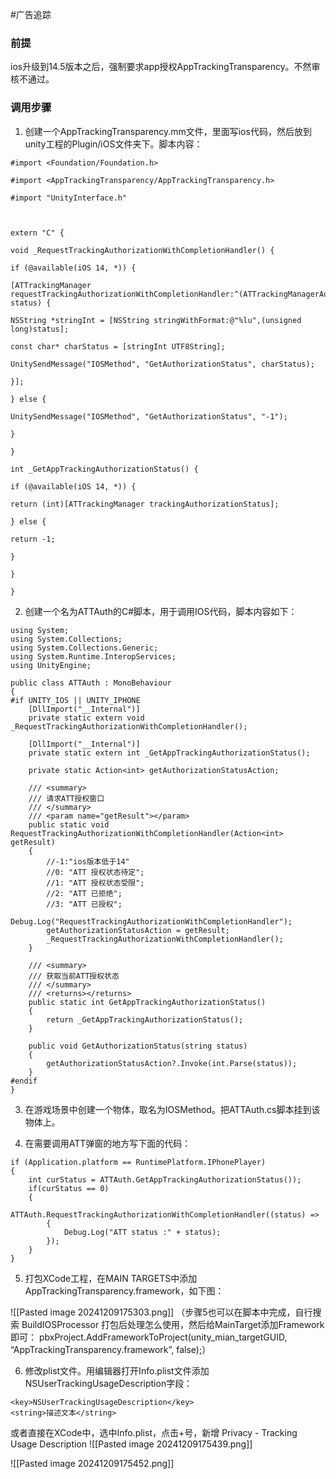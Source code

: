 
#广告追踪

### 前提

ios升级到14.5版本之后，强制要求app授权AppTrackingTransparency。不然审核不通过。

### 调用步骤

1. 创建一个AppTrackingTransparency.mm文件，里面写ios代码，然后放到unity工程的Plugin/iOS文件夹下。脚本内容：
```CSharp
#import <Foundation/Foundation.h>

#import <AppTrackingTransparency/AppTrackingTransparency.h>

#import "UnityInterface.h"

  

extern "C" {

void _RequestTrackingAuthorizationWithCompletionHandler() {

if (@available(iOS 14, *)) {

[ATTrackingManager requestTrackingAuthorizationWithCompletionHandler:^(ATTrackingManagerAuthorizationStatus status) {

NSString *stringInt = [NSString stringWithFormat:@"%lu",(unsigned long)status];

const char* charStatus = [stringInt UTF8String];

UnitySendMessage("IOSMethod", "GetAuthorizationStatus", charStatus);

}];

} else {

UnitySendMessage("IOSMethod", "GetAuthorizationStatus", "-1");

}

}

int _GetAppTrackingAuthorizationStatus() {

if (@available(iOS 14, *)) {

return (int)[ATTrackingManager trackingAuthorizationStatus];

} else {

return -1;

}

}

}
```

2. 创建一个名为ATTAuth的C#脚本，用于调用IOS代码，脚本内容如下：
```CSharp
using System;
using System.Collections;
using System.Collections.Generic;
using System.Runtime.InteropServices;
using UnityEngine;

public class ATTAuth : MonoBehaviour
{
#if UNITY_IOS || UNITY_IPHONE
    [DllImport("__Internal")]
    private static extern void _RequestTrackingAuthorizationWithCompletionHandler();

    [DllImport("__Internal")]
    private static extern int _GetAppTrackingAuthorizationStatus();

    private static Action<int> getAuthorizationStatusAction;

    /// <summary>
    /// 请求ATT授权窗口
    /// </summary>
    /// <param name="getResult"></param>
    public static void RequestTrackingAuthorizationWithCompletionHandler(Action<int> getResult)
    {
        //-1:"ios版本低于14"
        //0: "ATT 授权状态待定";
        //1: "ATT 授权状态受限";
        //2: "ATT 已拒绝";
        //3: "ATT 已授权";
        Debug.Log("RequestTrackingAuthorizationWithCompletionHandler");
        getAuthorizationStatusAction = getResult;
        _RequestTrackingAuthorizationWithCompletionHandler();
    }

    /// <summary>
    /// 获取当前ATT授权状态
    /// </summary>
    /// <returns></returns>
    public static int GetAppTrackingAuthorizationStatus()
    {
        return _GetAppTrackingAuthorizationStatus();
    }

    public void GetAuthorizationStatus(string status)
    {
        getAuthorizationStatusAction?.Invoke(int.Parse(status));
    }
#endif
}
```

3. 在游戏场景中创建一个物体，取名为IOSMethod。把ATTAuth.cs脚本挂到该物体上。

4. 在需要调用ATT弹窗的地方写下面的代码：
```CSharp
if (Application.platform == RuntimePlatform.IPhonePlayer)
{
    int curStatus = ATTAuth.GetAppTrackingAuthorizationStatus());
    if(curStatus == 0)
    {
        ATTAuth.RequestTrackingAuthorizationWithCompletionHandler((status) =>
        {
            Debug.Log("ATT status :" + status);
        });
    }
}

```

5. 打包XCode工程，在MAIN TARGETS中添加AppTrackingTransparency.framework，如下图：

![[Pasted image 20241209175303.png]]
	（步骤5也可以在脚本中完成，自行搜索 BuildIOSProcessor 打包后处理怎么使用，然后给MainTarget添加Framework即可： pbxProject.AddFrameworkToProject(unity_mian_targetGUID, “AppTrackingTransparency.framework”, false);）

6. 修改plist文件。用编辑器打开Info.plist文件添加NSUserTrackingUsageDescription字段：
```
<key>NSUserTrackingUsageDescription</key>
<string>描述文本</string>

```
或者直接在XCode中，选中Info.plist，点击+号，新增 Privacy - Tracking Usage Description
![[Pasted image 20241209175439.png]]

![[Pasted image 20241209175452.png]]
